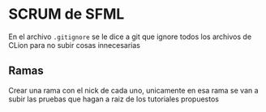 # SCRUM de SFML

En el archivo `.gitignore` se le dice a git que ignore todos los archivos de CLion para no subir cosas innecesarias

## Ramas

Crear una rama con el nick de cada uno, unicamente en esa rama se van a subir las pruebas que hagan a raiz de los tutoriales propuestos


